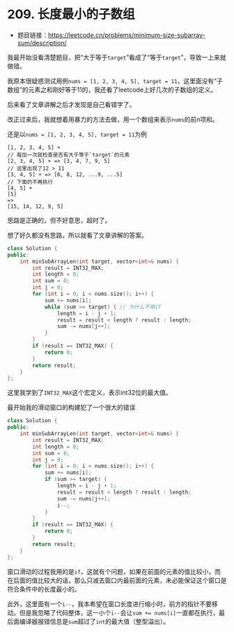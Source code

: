 # 209. 长度最小的子数组
- 题目链接：https://leetcode.cn/problems/minimum-size-subarray-sum/description/

我最开始没看清楚题目，把“大于等于`target`”看成了“等于`target`”，导致一上来就做错。

我原本很疑惑测试用例`nums = [1, 2, 3, 4, 5], target = 11`，这里面没有“子数组”的元素之和刚好等于11的，我还看了leetcode上好几次的子数组的定义。

后来看了文章讲解之后才发现是自己看错字了。

改正过来后，我就想着用暴力的方法去做，用一个数组来表示`nums`的前n项和。

还是以`nums = [1, 2, 3, 4, 5], target = 11`为例
```
[1, 2, 3, 4, 5] +
// 每加一次就检查是否有大于等于`target`的元素
[2, 3, 4, 5] + => [3, 4, 7, 9, 5]
// 这里出现了12 > 11
[3, 4, 5] + => [6, 8, 12, ...9, ...5]
// 下面的不再执行
[4, 5] +
[5]
=>
[15, 14, 12, 9, 5]
```
思路是正确的，但不好意思，超时了。

想了好久都没有思路，所以就看了文章讲解的答案。

```c++
class Solution {
public:
    int minSubArrayLen(int target, vector<int>& nums) {
        int result = INT32_MAX;
        int length = 0;
        int sum = 0;
        int j = 0;
        for (int i = 0; i < nums.size(); i++) {
            sum += nums[i];
            while (sum >= target) { // 为什么不用if
                length = i - j + 1;
                result = result < length ? result : length;
                sum -= nums[j++];
            }
        }
        if (result == INT32_MAX) {
            return 0;
        }
        return result;
    }
};
```
这里我学到了`INT32_MAX`这个宏定义，表示int32位的最大值。

最开始我的滑动窗口的构建犯了一个很大的错误
```c++
class Solution {
public:
    int minSubArrayLen(int target, vector<int>& nums) {
        int result = INT32_MAX;
        int length = 0;
        int sum = 0;
        int j = 0;
        for (int i = 0; i < nums.size(); i++) {
            sum += nums[i];
            if (sum >= target) {
                length = i - j + 1;
                result = result < length ? result : length;
                sum -= nums[j++];
                i--;
            }
        }
        if (result == INT32_MAX) {
            return 0;
        }
        return result;
    }
};
```
窗口滑动的过程我用的是`if`，这就有个问题，如果在前面的元素的值比较小，而在后面的值比较大的话，那么只减去窗口内最前面的元素，未必能保证这个窗口是符合条件中的长度最小的。

此外，这里面有一个`i--`，我本希望在窗口长度进行缩小时，前方的指针不要移动。但是我忽略了代码整体，这一小个`i--`会让`sum += nums[i]`一直都在执行，最后面编译器报错信息是`sum`超过了`int`的最大值（整型溢出）。